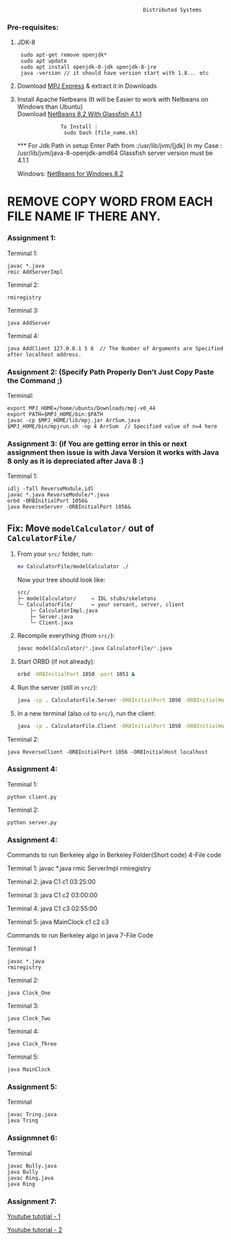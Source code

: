                                                 Distributed Systems
### Pre-requisites:

1. JDK-8

        sudo apt-get remove openjdk*
        sudo apt update
        sudo apt install openjdk-8-jdk openjdk-8-jre
        java -version // it should have version start with 1.8... etc 
    
3. Download [MPJ Express](https://sourceforge.net/projects/mpjexpress/files/releases/mpj-v0_44.tar.gz/download) & extract it in Downloads         
 
4. Install Apache Netbeans (It will be Easier to work with Netbeans on Windows than Ubuntu)      
   Download [NetBeans 8.2 With Glassfish 4.1.1](https://drive.google.com/file/d/1Cg3Tn8ALQlrFyEGO3e6lH4h8cvECDylu/view?usp=sharing)

                     To Install :
                      sudo bash [file_name.sh]

   *** For Jdk Path in setup Enter Path from :/usr/lib/jvm/[jdk]
        In my Case : /usr/lib/jvm/java-8-openjdk-amd64
     Glassfish server version must be 4.1.1 

      Windows: [NetBeans for Windows 8.2](https://www.youtube.com/redirect?event=video_description&redir_token=QUFFLUhqazNzTWYtMG93eUMwXzJHb2RDRm1KaFp1YlRyUXxBQ3Jtc0ttWWpvRHZHZzM4MUNYRndTaUxwRUxVUVltZU1PSWZ4X0dPRUZxU0NMWEE1SzlCMk5TVlhMN2R4R2pxSFpDODdhUlJsUVJUTXc4QTN2cWlIaE5oMWVKWGliTTZUUm1ueFFTNE5xeG51NUVFRnJtS25LRQ&q=https%3A%2F%2Fbit.ly%2F3MMVGTe&v=ASd1S-_HLWw)


# REMOVE COPY WORD FROM EACH FILE NAME IF THERE ANY.

### Assignment 1:

Terminal 1:

    javac *.java
    rmic AddServerImpl

Terminal 2:

    rmiregistry

Terminal 3:

    java AddServer

Terminal 4:

    java AddClient 127.0.0.1 5 8  // The Number of Arguments are Specified after localhost address.
    

### Assignment 2: (Specify Path Properly Don't Just Copy Paste the Command ;)

Terminal:

    export MPJ_HOME=/home/ubuntu/Downloads/mpj-v0_44
    export PATH=$MPJ_HOME/bin:$PATH
    javac -cp $MPJ_HOME/lib/mpj.jar ArrSum.java
    $MPJ_HOME/bin/mpjrun.sh -np 4 ArrSum  // Specified value of n=4 here 


### Assignment 3: (if You are getting error in this or next assignment then issue is with Java Version it works with Java 8 only as it is depreciated after Java 8 :)     
Terminal 1:

    idlj -fall ReverseModule.idl
    javac *.java ReverseModule/*.java
    orbd -ORBInitialPort 1056&
    java ReverseServer -ORBInitialPort 1056& 

## Fix: Move `modelCalculator/` out of `CalculatorFile/`

1. From your `src/` folder, run:
    
    ```bash
    mv CalculatorFile/modelCalculator ./
    ```
    
    Now your tree should look like:
    
    ```
    src/
    ├─ modelCalculator/     ← IDL stubs/skeletons
    └─ CalculatorFile/      ← your servant, server, client
        ├─ CalculatorImpl.java
        ├─ Server.java
        └─ Client.java
    ```
    
2. Recompile everything (from `src/`):
    
    ```bash
    javac modelCalculator/*.java CalculatorFile/*.java
    ```
    
3. Start ORBD (if not already):
    
    ```bash
    orbd -ORBInitialPort 1050 -port 1051 &
    ```
    
4. Run the server (still in `src/`):
    
    ```bash
    java -cp . CalculatorFile.Server -ORBInitialPort 1050 -ORBInitialHost localhost
    ```
    
5. In a new terminal (also `cd` to `src/`), run the client:
    
    ```bash
    java -cp . CalculatorFile.Client -ORBInitialPort 1050 -ORBInitialHost localhost
    ```

Terminal 2:

    java ReverseClient -ORBInitialPort 1056 -ORBInitialHost localhost

### Assignment 4:

Terminal 1:

    python client.py


Terminal 2:

    python server.py

### Assignment 4:
Commands to run Berkeley algo in Berkeley Folder(Short code) 4-File code
  
  Terminal 1:
  javac *.java
  rmic ServerImpl
  rmiregistry

  Terminal 2:
  java C1 c1 03:25:00

  Terminal 3:
  java C1 c2 03:00:00

  Terminal 4:
  java C1 c3 02:55:00

  Terminal 5:
  java MainClock c1 c2 c3
  
Commands to run Berkeley algo in java 7-File Code

Terminal 1

    javac *.java
    rmiregistry

Terminal 2:

    java Clock_One

Terminal 3:

    java Clock_Two

Terminal 4:

    java Clock_Three

Terminal 5:

    java MainClock


### Assignment 5:

Terminal

    javac Tring.java
    java Tring

### Assignmnet 6:

Terminal

    javac Bully.java
    java Bully
    javac Ring.java
    java Ring
    
### Assignment 7:

   [Youtube tutotial - 1](https://www.youtube.com/watch?v=ASd1S-_HLWw&list=PL1ysxTqY226jlhxh31xMYS72CqC5_vodG&index=2) 
   
   [Youtube tutorial - 2](https://www.youtube.com/watch?v=0z-HvSfr-M4)
    
    
